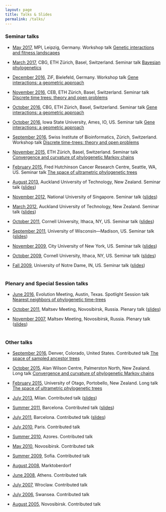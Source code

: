 ```yaml
---
layout: page
title: Talks & Slides
permalink: /talks/
---
```



### Seminar talks

- [May 2017](https://www.mis.mpg.de/calendar/conferences/2017/interalg.html), MPI, Leipzig, Germany. Workshop talk [Genetic interactions and fitness landscapes](talks/2017_Leipzig_MPI)

- [March 2017](https://www.bsse.ethz.ch/cbg), CBG, ETH Zürich, Basel, Switzerland. Seminar talk [Bayesian phylogenetics](/talks/2017_March_ETH_CBG)

- [December 2016](http://www.uni-bielefeld.de/ZIF/KG/2016GeneRegulation/Events/), ZiF, Bielefeld, Germany. Workshop talk [Gene interactions: a geometric approach](/talks/2016_ZiF)

- [November 2016](https://www.bsse.ethz.ch/cevo), CEB, ETH Zürich, Basel, Switzerland. Seminar talk [Discrete time trees: theory and open problems](/talks/2016_ETH_CEB)

- [October 2016](https://www.bsse.ethz.ch/cbg), CBG, ETH Zürich, Basel, Switzerland. Seminar talk [Gene interactions: a geometric approach](/talks/2016_ETH_CBG)

- [October 2016](http://phyloworks.org/), Iowa State University, Ames, IO, US. Seminar talk [Gene interactions: a geometric approach](/talks/2016_ISU)

- [September 2016](http://www.sib.swiss/), Swiss Institute of Bioinformatics, Zürich, Switzerland. Workshop talk [Discrete time-trees: theory and open problems](/talks/2016_PhyloSIB)

- [November 2015](https://www.bsse.ethz.ch/cbg), ETH Zürich, Basel, Switzerland. Seminar talk [Convergence and curvature of phylogenetic Markov chains](/talks/2015_ETH.pdf)

- [February 2015](http://matsen.fhcrc.org), Fred Hutchinson Cancer Research Centre, Seattle, WA, US. Seminar talk [The space of ultrametric phylogenetic trees](/talks/2015_Hutch.pdf)

- [August 2013](http://aut.ac.nz), Auckland University of Technology, New Zealand. Seminar talk ([slides](https://www.dropbox.com/s/f9gza74uzcpkshw/DeptSeminarAug2013.pdf))

- [November 2012](http://www.comp.nus.edu.sg/~fstephan/logicseminar.html), National University of Singapore. Seminar talk ([slides](/talks/2012_NUS.pdf))

- [March 2012](http://aut.ac.nz), Auckland University of Technology, New Zealand. Seminar talk ([slides](https://sites.google.com/a/gavruskin.com/alexander/talks/2012AUTech.pdf?attredirects=0))

- [October 2011](http://www.math.cornell.edu/~justin/logic_sem.html), Cornell University, Ithaca, NY, US. Seminar talk ([slides](https://sites.google.com/a/gavruskin.com/alexander/talks/2011CU.pdf?attredirects=0))

- [September 2011](http://www.math.wisc.edu/tuesday-september-20th), University of Wisconsin—Madison, US. Seminar talk ([slides](https://sites.google.com/a/gavruskin.com/alexander/talks/2011UWM.pdf?attredirects=0))

- [November 2009](http://math.gc.cuny.edu/seminars/bulletin11_03.htm), City University of New York, US. Seminar talk ([slides](https://sites.google.com/a/gavruskin.com/alexander/talks/2009NYC.pdf?attredirects=0))

- [October 2009](http://www.math.cornell.edu/Colloquia/Logic/2009-10.html), Cornell University, Ithaca, NY, US. Seminar talk ([slides](https://sites.google.com/a/gavruskin.com/alexander/talks/2009CU.pdf?attredirects=0))

- [Fall 2009](http://www.nd.edu/~mathwww/past_talks/october2009.shtml), University of Notre Dame, IN, US. Seminar talk ([slides](https://sites.google.com/a/gavruskin.com/alexander/talks/2009UND.pdf?attredirects=0))<br><br>


### Plenary and Special Session talks

- [June 2016](http://www.evolutionmeetings.org/special-talks.html), Evolution Meeting, Austin, Texas. Spotlight Session talk [Nearest neighbors of phylogenetic time-trees](/talks/2016_Evolution.pdf)

- [October 2011](http://www.math.nsc.ru/conference/malmeet/11/Plenary_e.htm), Maltsev Meeting, Novosibirsk, Russia. Plenary talk ([slides](https://sites.google.com/a/gavruskin.com/alexander/talks/2011MM.pdf?attredirects=0))

- [November 2007](http://math.nsc.ru/conference/malmeet/07/index.html), Maltsev Meeting, Novosibirsk, Russia. Plenary talk ([slides](https://sites.google.com/a/gavruskin.com/alexander/talks/2007MM.pdf?attredirects=0))<br><br>


### Other talks

- [September 2016](http://community.geosociety.org/gsa2016/home), Denver, Colorado, United States. Contributed talk [The space of sampled ancestor trees](/talks/2016_GSA.pdf)

- [October 2015](http://www.allanwilsoncentre.ac.nz/), Alan Wilson Centre, Palmerston North, New Zealand. Long talk [Convergence and curvature of phylogenetic Markov chains](/talks/2015_AWC.pdf)


- [February 2015](http://www.math.canterbury.ac.nz/bio/events/portobello2015/), University of Otago, Portobello, New Zealand. Long talk [The space of ultrametric phylogenetic trees](/talks/2015_NZPGM.pdf)

- [July 2013](http://cie2013.disco.unimib.it), Milan. Contributed talk ([slides](https://www.dropbox.com/s/btwgq8ke0lglt5z/2013CiEgavruskin.pdf))

- [Summer 2011](http://www.crm.cat/cinfinity/), Barcelona. Contributed talk ([slides](https://sites.google.com/a/gavruskin.com/alexander/talks/2011IC.pdf?attredirects=0))

- [July 2011](http://logic2011.org/), Barcelona. Contributed talk ([slides](https://sites.google.com/a/gavruskin.com/alexander/talks/2011LC.pdf?attredirects=0))

- [July 2010](http://logic2010.org/), Paris. Contributed talk

- [Summer 2010](http://www.cie2010.uac.pt/), Azores. Contributed talk

- [May 2010](http://www.math.nsc.ru/conference/malmeet/10/Main_e.htm), Novosibirsk. Contributed talk

- [Summer 2009](http://lc2009.fmi.uni-sofia.bg/), Sofia. Contributed talk

- [August 2008](http://asimod.in.tum.de/2008/index.shtml), Marktoberdorf

- [June 2008](http://www.cs.swan.ac.uk/cie08/), Athens. Contributed talk

- [July 2007](http://july2007.ii.uni.wroc.pl/), Wroclaw. Contributed talk

- [July 2006](http://www.cs.swan.ac.uk/cie06/), Swansea. Contributed talk

- [August 2005](http://www.ict.nsc.ru/ws/ALC-9/index.en.html), Novosibirsk. Contributed talk

